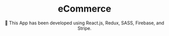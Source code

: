 <div align="center">
<h1>eCommerce</h1>

 <p>🚀 This App has been developed using React.js, Redux, SASS, Firebase, and Stripe. </p>
</div>
